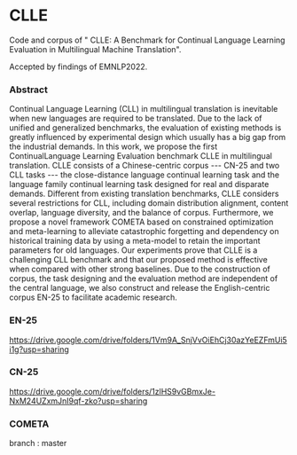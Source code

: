 # CLLE
Code and corpus of " CLLE: A Benchmark for Continual Language Learning Evaluation in Multilingual Machine Translation".

Accepted by findings of EMNLP2022.

### Abstract
Continual Language Learning (CLL) in multilingual  translation is inevitable when new languages are required to be translated. Due to the lack of unified and generalized benchmarks, the evaluation of existing methods is greatly influenced by experimental design which usually has a big gap from the industrial demands. In this work, we propose the first ContinualLanguage Learning Evaluation benchmark CLLE in multilingual translation. CLLE consists of a Chinese-centric corpus --- CN-25 and two CLL tasks --- the close-distance language continual learning task and the language family continual learning task designed for real and disparate demands. Different from existing translation benchmarks, CLLE considers several restrictions for CLL, including domain distribution alignment, content overlap, language diversity, and the balance of corpus. Furthermore, we propose a novel framework COMETA based on constrained optimization and meta-learning to alleviate catastrophic forgetting and dependency on historical training data by using a meta-model to retain the important parameters for old languages. Our experiments prove that CLLE is a challenging CLL benchmark and that our proposed method is effective when compared with other strong baselines. Due to the construction of corpus, the task designing and the evaluation method are independent of the central language, we also construct and release the English-centric corpus EN-25 to facilitate academic research.

### EN-25
  https://drive.google.com/drive/folders/1Vm9A_SnjVvOiEhCj30azYeEZFmUi5i1g?usp=sharing
### CN-25 
  https://drive.google.com/drive/folders/1zlHS9vGBmxJe-NxM24UZxmJnI9qf-zko?usp=sharing
### COMETA
  branch : master
